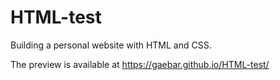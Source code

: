 # HTML-test
Building a personal website with HTML and CSS.

The preview is available at https://gaebar.github.io/HTML-test/
